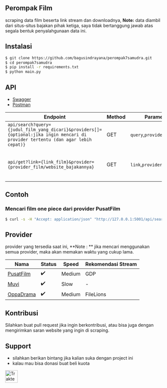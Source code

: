 ## Perompak Film
scraping data film beserta link stream dan downloadnya, **Note:** data diambil dari situs-situs bajakan pihak ketiga, saya tidak bertanggung jawab atas segala bentuk penyalahgunaan data ini.

## Instalasi
```bash
$ git clone https://github.com/bagusindrayana/perompak7samudra.git
$ cd perompak7samudra
$ pip install -r requirements.txt
$ python main.py
```

## API
- [Swagger](https://app.swaggerhub.com/apis-docs/bagusindrayana/perompak7samudra/1.0.0)
- [Postman](https://documenter.getpostman.com/view/7785980/2s9Y5cug6A)



Endpoint | Method | Parameter | Keterangan
--- | --- | --- | ---
`api/search?query={judul_film_yang_dicari}&providers[]={optional:jika ingin mencari di provider tertentu (dan agar lebih cepat)}` | GET | `query`,`providers[]`,`page` | Mencari data film berdasarkan judul
`api/get?link={link_film}&provider={provider_film/website_bajakannya}` | GET | `link`,`provider` | Menampilkan title, link stream dan link download


## Contoh
### Mencari film one piece dari provider PusatFilm
```bash
$ curl -s -H "Accept: application/json" "http://127.0.0.1:5001/api/search?query=one%20piece&providers[]=PusatFilm"
```

## Provider
provider yang tersedia saat ini, **Note : ** jika mencari menggunakan semua provider, maka akan memakan waktu yang cukup lama.

Nama | Status | Speed | Rekomendasi Stream
--- | --- | --- | ---
[PusatFilm](https://51.79.193.133) | ✔️ | Medium | GDP
[Muvi](http://128.199.130.38) | ✔️ | Slow | -
[OppaDrama](http://185.217.95.34) | ✔️ | Medium | FileLions

## Kontribusi
Silahkan buat pull request jika ingin berkontribusi, atau bisa juga dengan mengirimkan saran website yang ingin di scraping.

## Support
- silahkan berikan bintang jika kalian suka dengan project ini
- kalau mau bisa donasi buat beli kuota

<a href="https://trakteer.id/bagood/tip" target="_blank"><img id="wse-buttons-preview" src="https://cdn.trakteer.id/images/embed/trbtn-red-1.png" height="40" style="border:0px;height:40px;" alt="Trakteer Saya"></a>